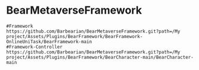 # BearMetaverseFramework
    #Framework
    https://github.com/Barbearian/BearMetaverseFramework.git?path=/My project/Assets/Plugins/BearFramework/BearFramework-OnlineUniTask/BearFramework-main
    #Framework-Controller
    https://github.com/Barbearian/BearMetaverseFramework.git?path=/My project/Assets/Plugins/BearFramework/BearCharacter-main/BearCharacter-main
